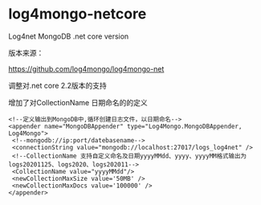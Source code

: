 # log4mongo-netcore
Log4net MongoDB .net core version

版本来源：

https://github.com/log4mongo/log4mongo-net  

调整对.net core 2.2版本的支持

增加了对CollectionName 日期命名的的定义

    <!--定义输出到MongoDB中,循环创建日志文件，以日期命名-->
    <appender name="MongoDBAppender" type="Log4Mongo.MongoDBAppender, Log4Mongo">
     <!--mongodb://ip:port/datebasename-->
     <connectionString value="mongodb://localhost:27017/logs_log4net" />
     <!--CollectionName 支持自定义命名及日期yyyyMMdd、yyyy、yyyyMM格式输出为logs20201125、logs2020、logs202011-->
     <CollectionName value="yyyyMMdd"/>
     <newCollectionMaxSize value='50MB' />
     <newCollectionMaxDocs value='100000' />  
    </appender>
